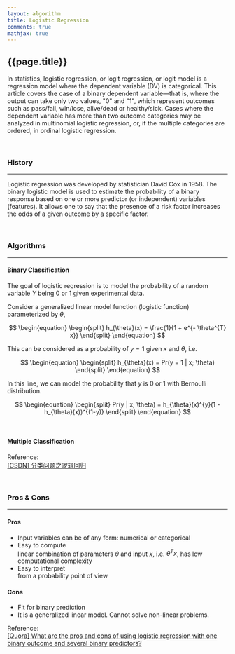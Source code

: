 ```yaml
---
layout: algorithm
title: Logistic Regression
comments: true
mathjax: true
---
```


## {{page.title}}

In statistics, logistic regression, or logit regression, or logit model is a regression model where the dependent variable (DV) is categorical. This article covers the case of a binary dependent variable—that is, where the output can take only two values, "0" and "1", which represent outcomes such as pass/fail, win/lose, alive/dead or healthy/sick. Cases where the dependent variable has more than two outcome categories may be analyzed in multinomial logistic regression, or, if the multiple categories are ordered, in ordinal logistic regression.

<br>

### History
---
Logistic regression was developed by statistician David Cox in 1958. The binary logistic model is used to estimate the probability of a binary response based on one or more predictor (or independent) variables (features). It allows one to say that the presence of a risk factor increases the odds of a given outcome by a specific factor.

<br>

### Algorithms
---
#### Binary Classification
The goal of logistic regression is to model the probability of a random variable $Y$ being 0 or 1 given experimental data.

Consider a generalized linear model function (logistic function) parameterized by $\theta$,

$$
\begin{equation}
\begin{split}
h_{\theta}(x) = \frac{1}{1 + e^{- \theta^{T} x}}
\end{split}
\end{equation}
$$

This can be considered as a probability of $y = 1$ given $x$ and $\theta$, i.e.

$$
\begin{equation}
\begin{split}
h_{\theta}(x) = Pr(y = 1 | x; \theta)
\end{split}
\end{equation}
$$

In this line, we can model the probability that $y$ is $0$ or $1$ with Bernoulli distribution.

$$
\begin{equation}
\begin{split}
Pr(y | x; \theta) = h_{\theta}(x)^{y}(1 - h_{\theta}(x))^{(1-y)}
\end{split}
\end{equation}
$$


<br>

#### Multiple Classification

Reference:<br>
[[CSDN] 分类问题之逻辑回归](http://blog.csdn.net/xiu_star/article/details/52563619)

<br>

### Pros & Cons
---
#### Pros
+ Input variables can be of any form: numerical or categorical
+ Easy to compute<br>
linear combination of parameters $\theta$ and input $x$, i.e. $\theta^{T} x$, has low computational complexity
+ Easy to interpret<br>
from a probability point of view

#### Cons
+ Fit for binary prediction
+ It is a generalized linear model. Cannot solve non-linear problems.


Reference:<br>
[[Quora] What are the pros and cons of using logistic regression with one binary outcome and several binary predictors?](https://www.quora.com/What-are-the-pros-and-cons-of-using-logistic-regression-with-one-binary-outcome-and-several-binary-predictors)

<br><br>
